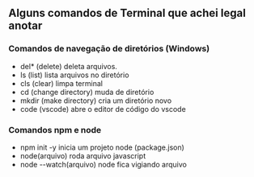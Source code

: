## Alguns comandos de Terminal que achei legal anotar

### Comandos de navegação de diretórios (Windows)

* del*  (delete) deleta arquivos.
* ls    (list) lista arquivos no diretório
* cls   (clear) limpa terminal
* cd    (change directory) muda de diretório
* mkdir (make directory) cria um diretório novo
* code (vscode) abre o editor de código do vscode

### Comandos npm e node

* npm init -y     inicia um projeto node (package.json)
* node(arquivo)   roda arquivo javascript
* node --watch(arquivo) node fica vigiando arquivo

